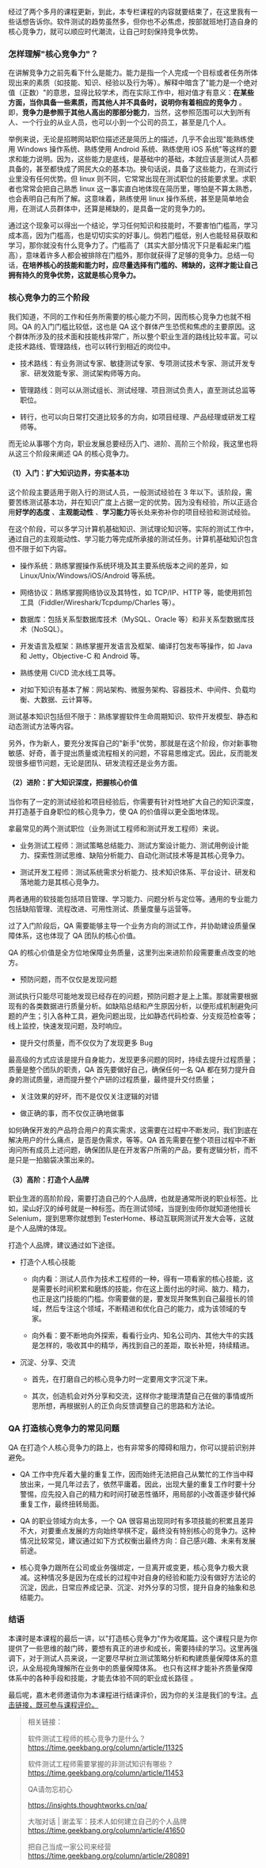 经过了两个多月的课程更新，到此，本专栏课程的内容就要结束了，在这里我有一些话想告诉你。软件测试的趋势虽然多，但你也不必焦虑，按部就班地打造自身的核心竞争力，就可以顺应时代潮流，让自己时刻保持竞争优势。

### 怎样理解"核心竞争力"？

在讲解竞争力之前先看下什么是能力。能力是指一个人完成一个目标或者任务所体现出来的素质（如技能、知识、经验以及行为等）。解释中暗含了"能力是一个绝对值（正数）"的意思，显得比较学术，而在实际工作中，相对值才有意义：**在某些方面，当你具备一些素质，而其他人并不具备时，说明你有着相应的竞争力** 。即，**竞争力是参照于其他人高出的那部分能力**，当然，这参照范围可以大到所有人、一个行业的从业人员，也可以小到一个公司的员工，甚至是几个人。

举例来说，无论是招聘网站职位描述还是简历上的描述，几乎不会出现"能熟练使用 Windows 操作系统、熟练使用 Android 系统、熟练使用 iOS 系统"等这样的要求和能力说明。因为，这些能力是底线，是基础中的基础，本就应该是测试人员都具备的，甚至都快成了网民大众的基本功。换句话说，具备了这些能力，在测试行业里没有任何优势。但 linux 则不同，它常常出现在测试职位的技能要求里。求职者也常常会把自己熟悉 linux 这一事实直白地体现在简历里，哪怕是不算太熟悉，也会表明自己有所了解。这意味着，熟练使用 linux 操作系统，甚至是简单地会用，在测试人员群体中，还算是稀缺的，是具备一定的竞争力的。

通过这个现象可以得出一个结论，学习任何知识和技能时，不要害怕门槛高，学习成本高，因为门槛高，也是切切实实的好事儿。倘若门槛低，别人也能轻易获取和学习，那你就没有什么竞争力了。门槛高了（其实大部分情况下只是看起来门槛高），意味着许多人都会被排除在门槛外，那你就获得了足够的竞争力。总结一句话，**在培养核心的技能和能力时，应尽量选择有门槛的、稀缺的，这样才能让自己拥有持久的竞争优势，这就是核心竞争力。**

### 核心竞争力的三个阶段

我们知道，不同的工作和任务所需要的核心能力不同，因而核心竞争力也就不相同。QA 的入门门槛比较低，这也是 QA 这个群体产生恐慌和焦虑的主要原因。这个群体所涉及的技术面和技能栈非常广，所以整个职业生涯的路线比较丰富。可以走技术路线、管理路线，也可以转行到相近的岗位中。

* 技术路线：有业务测试专家、敏捷测试专家、专项测试技术专家、测试开发专家、研发效能专家、测试架构师等方向。

* 管理路线：则可以从测试组长、测试经理、项目测试负责人，直至测试总监等职位。

* 转行，也可以向日常打交道比较多的方向，如项目经理、产品经理或研发工程师等。

而无论从事哪个方向，职业发展总要经历入门、进阶、高阶三个阶段，我这里也将从这三个阶段来阐述 QA 的核心竞争力。

#### （1）入门：扩大知识边界，夯实基本功

这个阶段主要适用于刚入行的测试人员，一般测试经验在 3 年以下。该阶段，需要苦练测试基本功，并在知识广度上占据一定的优势。因为没有经验，所以正适合用**好学的态度** 、**主观能动性** 、**学习能力**等长处来弥补你的项目经验和测试经验。

在这个阶段，可以多学习计算机基础知识、测试理论知识等。实际的测试工作中，通过自己的主观能动性、学习能力等完成所承接的测试任务。计算机基础知识包含但不限于如下内容。

* 操作系统：熟练掌握操作系统环境及其主要系统版本之间的差异，如Linux/Unix/Windows/iOS/Android 等系统。

* 网络协议：熟练掌握网络协议及其特性，如 TCP/IP、HTTP 等，能使用抓包工具（Fiddler/Wireshark/Tcpdump/Charles 等）。

* 数据库：包括关系型数据库技术（MySQL、Oracle 等）和非关系型数据库技术（NoSQL）。

* 开发语言及框架：熟练掌握开发语言及框架、编译打包发布等操作，如 Java 和 Jetty，Objective-C 和 Android 等。

* 熟练使用 CI/CD 流水线工具等。

* 对如下知识有基本了解：网站架构、微服务架构、容器技术、中间件、负载均衡、大数据、云计算等。

测试基本知识包括但不限于：熟练掌握软件生命周期知识、软件开发模型、静态和动态测试方法等内容。

另外，作为新人，要充分发挥自己的"新手"优势，那就是在这个阶段，你对新事物敏感、好奇，善于提出质量或流程相关的问题，不容易思维定式。因此，反而能发现很多细节问题，无论是团队、研发流程还是业务方面。

#### （2）进阶：扩大知识深度，把握核心价值

当你有了一定的测试经验和项目经验后，你需要有针对性地扩大自己的知识深度，并打造基于自身职位的核心竞争力，使 QA 的价值得以更全面地体现。

拿最常见的两个测试职位（业务测试工程师和测试开发工程师）来说。

* 业务测试工程师：测试策略总结能力、测试方案设计能力、测试用例设计能力、探索性测试思维、缺陷分析能力、自动化测试技术等是其核心竞争力。

* 测试开发工程师：测试系统需求分析能力、技术知识体系、平台设计、研发和落地能力是其核心竞争力。

两者通用的软技能包括项目管理、学习能力、问题分析与定位等。通用的专业能力包括缺陷管理、流程改进、可用性测试、质量度量与运营等。

过了入门阶段后，QA 需要能够主导一个业务方向的测试工作，并协助建设质量保障体系，这也体现了 QA 团队的核心价值。

QA 的核心价值是全方位地保障业务质量，这里列出来进阶阶段需要重点改变的地方。

* 预防问题，而不仅仅是发现问题

测试执行只能尽可能地发现已经存在的问题，预防问题才是上上策。那就需要根据现有的各类数据进行质量分析。如缺陷总结和产生原因分析，以便形成机制避免问题的产生；引入各种工具，避免问题出现，比如静态代码检查、分支规范检查等；线上监控，快速发现问题，及时响应。

* 提升交付质量，而不仅仅为了发现更多 Bug

最高级的方式应该是提升自身能力，发现更多问题的同时，持续去提升过程质量；质量是整个团队的职责，QA 首先要做好自己，确保任何一名 QA 都在努力提升自身的测试质量，进而提升整个产研的过程质量，最终提升交付质量；

* 关注效果的好坏，而不是仅仅关注逻辑的对错

* 做正确的事，而不仅仅正确地做事

如何确保开发的产品符合用户的真实需求，这需要在过程中不断发问，我们到底在解决用户的什么痛点，是否是伪需求，等等。QA 首先需要在整个项目过程中不断询问所有成员上述问题，确保团队是在开发客户所需的产品，要有逻辑分析，而不是只是一拍脑袋决策出来的。

#### （3）高阶：打造个人品牌

职业生涯的高阶阶段，需要打造自己的个人品牌，也就是通常所说的职业标签。比如，梁山好汉的绰号就是一种标签。而在测试领域，当提到虫师你就知道他擅长 Selenium，提到思寒你就想到 TesterHome、移动互联网测试开发大会等，这就是个人品牌的体现。

打造个人品牌，建议通过如下途径。

* 打造个人核心技能

  * 向内看：测试人员作为技术工程师的一种，得有一项看家的核心技能，这是需要长时间积累和磨炼的技能，你在这上面付出的时间、脑力、精力，也正是这门技能的门槛。你需要做的是，要发现并聚焦到自己最擅长的领域，然后专注这个领域，不断精进和优化自己的能力，成为该领域的专家。

  * 向外看：要不断地向外探索，看看行业内、知名公司内、其他大牛的实践是怎样的，吸收其中的精华，再找到自己的差距，取长补短，持续精进。

* 沉淀、分享、交流

  * 首先，在打磨自己的核心竞争力时一定要用文字沉淀下来。

  * 其次，创造机会对外分享和交流，这样你才能理清楚自己在做的事情或所思所想，再根据别人的正负向反馈调整自己的思路和方法论。

### QA 打造核心竞争力的常见问题

QA 在打造个人核心竞争力的路上，也有非常多的障碍和阻力，你可以提前识别并避免。

* QA 工作中充斥着大量的重复工作，因而始终无法把自己从繁忙的工作当中释放出来，一晃几年过去了，依然平庸着。因此，出现大量的重复工作时要十分警惕，应先投入自己的精力和时间打破恶性循环，用局部的小改善逐步替代掉重复工作，最终扭转局面。

* QA 的职业领域方向太多，一个 QA 很容易出现同时有多项技能的积累且差异不大，对要重点发展的方向始终举棋不定，最终没有特别核心的竞争力。这种情况比较常见，建议通过如下方式权衡出最终方向：自己感兴趣、未来有发展前途。

* 核心竞争力跟所在公司或业务强绑定，一旦离开或变更，核心竞争力极大衰减。这种情况多是因为在成长的过程中对自身的经验和能力没有做好方法论的沉淀，因此，日常应养成记录、沉淀、对外分享的习惯，提升自身的抽象和总结能力。

### 结语

本课时是本课程的最后一讲，以"打造核心竞争力"作为收尾篇。这个课程只是为你提供了一些思维的敲门砖，要想有真正的进步和成长，需要持续的学习。这里再强调下，对于测试人员来说，一定要尽早树立测试策略分析和构建质量保障体系的意识，从全局视角理解所在业务中的质量保障体系。 也只有这样才能补齐质量保障体系中的各种手段和技能，才能去体验不同的职业成长路径 。

最后呢，嘉木老师邀请你为本课程进行结课评价，因为你的关注是我们的专注。[点击链接，既可参与课程评价。](https://wj.qq.com/s2/7264595/4bef)
> 相关链接：  
>
> 软件测试工程师的核心竞争力是什么？  
> <https://time.geekbang.org/column/article/11325>  
>
> 软件测试工程师需要掌握的非测试知识有哪些？  
> <https://time.geekbang.org/column/article/11453>  
>
> QA请勿忘初心  
>
> https://insights.thoughtworks.cn/qa/  
>
> 大咖对话 \| 谢孟军：技术人如何建立自己的个人品牌  
> <https://time.geekbang.org/column/article/41650>  
>
> 把自己当成一家公司来经营  
> <https://time.geekbang.org/column/article/280891>
